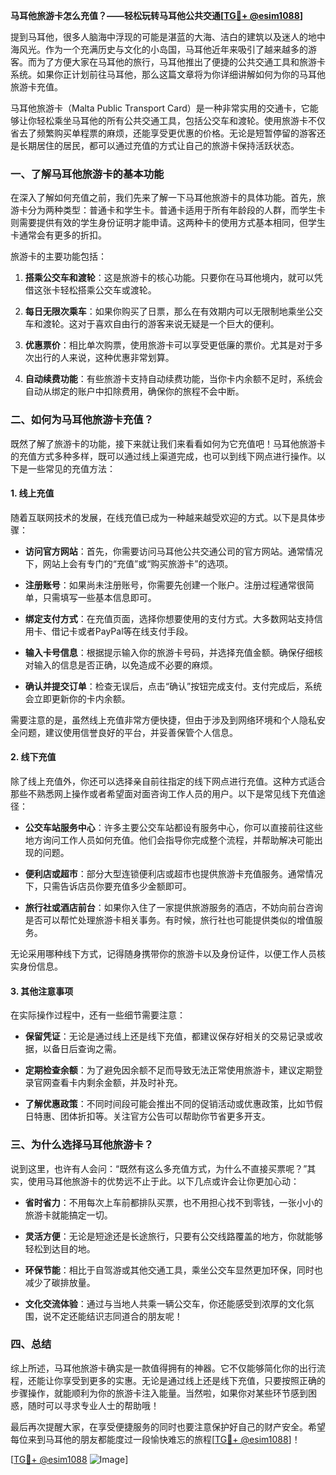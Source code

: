 **马耳他旅游卡怎么充值？——轻松玩转马耳他公共交通[[TG💪+ @esim1088](https://t.me/s/esim1088)]**

提到马耳他，很多人脑海中浮现的可能是湛蓝的大海、洁白的建筑以及迷人的地中海风光。作为一个充满历史与文化的小岛国，马耳他近年来吸引了越来越多的游客。而为了方便大家在马耳他的旅行，马耳他推出了便捷的公共交通工具和旅游卡系统。如果你正计划前往马耳他，那么这篇文章将为你详细讲解如何为你的马耳他旅游卡充值。

马耳他旅游卡（Malta Public Transport Card）是一种非常实用的交通卡，它能够让你轻松乘坐马耳他的所有公共交通工具，包括公交车和渡轮。使用旅游卡不仅省去了频繁购买单程票的麻烦，还能享受更优惠的价格。无论是短暂停留的游客还是长期居住的居民，都可以通过充值的方式让自己的旅游卡保持活跃状态。

### 一、了解马耳他旅游卡的基本功能

在深入了解如何充值之前，我们先来了解一下马耳他旅游卡的具体功能。首先，旅游卡分为两种类型：普通卡和学生卡。普通卡适用于所有年龄段的人群，而学生卡则需要提供有效的学生身份证明才能申请。这两种卡的使用方式基本相同，但学生卡通常会有更多的折扣。

旅游卡的主要功能包括：

1. **搭乘公交车和渡轮**：这是旅游卡的核心功能。只要你在马耳他境内，就可以凭借这张卡轻松搭乘公交车或渡轮。
   
2. **每日无限次乘车**：如果你购买了日票，那么在有效期内可以无限制地乘坐公交车和渡轮。这对于喜欢自由行的游客来说无疑是一个巨大的便利。

3. **优惠票价**：相比单次购票，使用旅游卡可以享受更低廉的票价。尤其是对于多次出行的人来说，这种优惠非常划算。

4. **自动续费功能**：有些旅游卡支持自动续费功能，当你卡内余额不足时，系统会自动从绑定的账户中扣除费用，确保你的旅程不会中断。

### 二、如何为马耳他旅游卡充值？

既然了解了旅游卡的功能，接下来就让我们来看看如何为它充值吧！马耳他旅游卡的充值方式多种多样，既可以通过线上渠道完成，也可以到线下网点进行操作。以下是一些常见的充值方法：

#### 1. 线上充值

随着互联网技术的发展，在线充值已成为一种越来越受欢迎的方式。以下是具体步骤：

- **访问官方网站**：首先，你需要访问马耳他公共交通公司的官方网站。通常情况下，网站上会有专门的“充值”或“购买旅游卡”的选项。
  
- **注册账号**：如果尚未注册账号，你需要先创建一个账户。注册过程通常很简单，只需填写一些基本信息即可。

- **绑定支付方式**：在充值页面，选择你想要使用的支付方式。大多数网站支持信用卡、借记卡或者PayPal等在线支付手段。

- **输入卡号信息**：根据提示输入你的旅游卡号码，并选择充值金额。确保仔细核对输入的信息是否正确，以免造成不必要的麻烦。

- **确认并提交订单**：检查无误后，点击“确认”按钮完成支付。支付完成后，系统会立即更新你的卡内余额。

需要注意的是，虽然线上充值非常方便快捷，但由于涉及到网络环境和个人隐私安全问题，建议使用信誉良好的平台，并妥善保管个人信息。

#### 2. 线下充值

除了线上充值外，你还可以选择亲自前往指定的线下网点进行充值。这种方式适合那些不熟悉网上操作或者希望面对面咨询工作人员的用户。以下是常见线下充值途径：

- **公交车站服务中心**：许多主要公交车站都设有服务中心，你可以直接前往这些地方询问工作人员如何充值。他们会指导你完成整个流程，并帮助解决可能出现的问题。

- **便利店或超市**：部分大型连锁便利店或超市也提供旅游卡充值服务。通常情况下，只需告诉店员你要充值多少金额即可。

- **旅行社或酒店前台**：如果你入住了一家提供旅游服务的酒店，不妨向前台咨询是否可以帮忙处理旅游卡相关事务。有时候，旅行社也可能提供类似的增值服务。

无论采用哪种线下方式，记得随身携带你的旅游卡以及身份证件，以便工作人员核实身份信息。

#### 3. 其他注意事项

在实际操作过程中，还有一些细节需要注意：

- **保留凭证**：无论是通过线上还是线下充值，都建议保存好相关的交易记录或收据，以备日后查询之需。

- **定期检查余额**：为了避免因余额不足而导致无法正常使用旅游卡，建议定期登录官网查看卡内剩余金额，并及时补充。

- **了解优惠政策**：不同时间段可能会推出不同的促销活动或优惠政策，比如节假日特惠、团体折扣等。关注官方公告可以帮助你节省更多开支。

### 三、为什么选择马耳他旅游卡？

说到这里，也许有人会问：“既然有这么多充值方式，为什么不直接买票呢？”其实，使用马耳他旅游卡的优势远不止于此。以下几点或许会让你更加心动：

- **省时省力**：不用每次上车前都排队买票，也不用担心找不到零钱，一张小小的旅游卡就能搞定一切。

- **灵活方便**：无论是短途还是长途旅行，只要有公交线路覆盖的地方，你就能够轻松到达目的地。

- **环保节能**：相比于自驾游或其他交通工具，乘坐公交车显然更加环保，同时也减少了碳排放量。

- **文化交流体验**：通过与当地人共乘一辆公交车，你还能感受到浓厚的文化氛围，说不定还能结识志同道合的朋友呢！

### 四、总结

综上所述，马耳他旅游卡确实是一款值得拥有的神器。它不仅能够简化你的出行流程，还能让你享受到更多的实惠。无论是通过线上还是线下充值，只要按照正确的步骤操作，就能顺利为你的旅游卡注入能量。当然啦，如果你对某些环节感到困惑，随时可以寻求专业人士的帮助哦！

最后再次提醒大家，在享受便捷服务的同时也要注意保护好自己的财产安全。希望每位来到马耳他的朋友都能度过一段愉快难忘的旅程[[TG💪+ @esim1088](https://t.me/s/esim1088)]！

[[TG💪+ @esim1088](https://t.me/s/esim1088) ![Image](https://i.postimg.cc/4NQfJmqS/Snipaste-2025-05-13-00-14-12.png)]